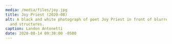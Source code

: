 ```yaml
---
media: /media/files/joy.jpg
title: Joy Priest (2020-08)
alt: A black and white photograph of poet Joy Priest in front of blurred lights
  and structures.
caption: Landon Antonetti
date: 2020-08-14 09:38:00 -0500
---
```

